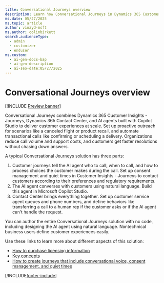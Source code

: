 ```yaml
---
title: Conversational Journeys overview
description: Learn how Conversational Journeys in Dynamics 365 Customer Insights combines AI agents and Contact Center to deliver seamless, automated customer interactions.
ms.date: 05/27/2025
ms.topic: article
author: vinayd-msft
ms.author: colinbirkett
search.audienceType:
  - admin
  - customizer
  - enduser
ms.custom:
  - ai-gen-docs-bap
  - ai-gen-description
  - ai-seo-date:05/27/2025
---
```


# Conversational Journeys overview

[!INCLUDE [Preview banner](~/../shared-content/shared/preview-includes/preview-banner.md)]

Conversational Journeys combines Dynamics 365 Customer Insights - Journeys, Dynamics 365 Contact Center, and AI agents built with Copilot Studio to deliver customer experiences at scale. Set up proactive outreach for scenarios like a canceled flight or product recall, and automate transactional calls like confirming or scheduling a delivery. Organizations reduce call volume and support costs, and customers get faster resolutions without chasing down answers.

A typical Conversational Journeys solution has three parts:

1. Customer journeys tell the AI agent who to call, when to call, and how to process choices the customer makes during the call. Set up consent management and quiet times in Customer Insights - Journeys to contact customers according to their preferences and regulatory requirements.
1. The AI agent converses with customers using natural language. Build this agent in Microsoft Copilot Studio.
1. Contact Center brings everything together. Set up customer service agent queues and phone numbers, and define behaviors like transferring a call to a human rep if the customer asks or if the AI agent can't handle the request.

You can author the entire Conversational Journeys solution with no code, including designing the AI agent using natural language. Nontechnical business users define customer experiences easily.

Use these links to learn more about different aspects of this solution:

- [How to purchase licensing information](conversational-journeys-prerequisites.md)
- [Key concepts](proactive-engagement-concepts.md)
- [How to create journeys that include conversational voice, consent management, and quiet times](proactive-engagement-how-to.md)

[!INCLUDE[footer-include](./includes/footer-banner.md)]